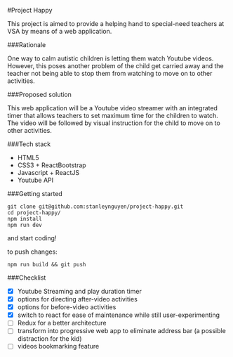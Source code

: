#Project Happy

This project is aimed to provide a helping hand to special-need teachers at VSA by means of a web application.

###Rationale

One way to calm autistic children is letting them watch Youtube videos.
However, this poses another problem of the child get carried away and the teacher not being able to stop them from watching to move on to other activities.

###Proposed solution

This web application will be a Youtube video streamer with an integrated timer that allows teachers to set maximum time for the children to watch.
The video will be followed by visual instruction for the child to move on to other activities.

###Tech stack

- HTML5
- CSS3 + ReactBootstrap
- Javascript + ReactJS
- Youtube API

###Getting started

```
git clone git@github.com:stanleynguyen/project-happy.git
cd project-happy/
npm install
npm run dev
```
and start coding!

to push changes:
```
npm run build && git push
```

###Checklist
- [x] Youtube Streaming and play duration timer
- [x] options for directing after-video activities
- [x] options for before-video activities
- [x] switch to react for ease of maintenance while still user-experimenting
- [ ] Redux for a better architecture
- [ ] transform into progressive web app to eliminate address bar (a possible distraction for the kid)
- [ ] videos bookmarking feature
